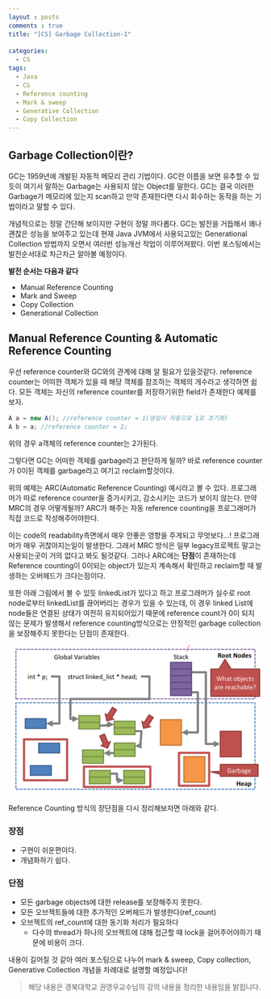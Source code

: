```yaml
---
layout : posts
comments : true
title: "[CS] Garbage Collection-1"

categories:
  - CS
tags:
  - Java
  - CS
  - Reference counting
  - Mark & sweep
  - Generative Collection
  - Copy Collection
---
```


## Garbage Collection이란?
GC는 1959년에 개발된 자동적 메모리 관리 기법이다. GC란 이름을 보면 유추할 수 있듯이 여기서 말하는 Garbage는 사용되지 않는 Object를 말한다. GC는 결국 이러한 Garbage가 메모리에 있는지 scan하고 만약 존재한다면 다시 회수하는 동작을 하는 기법이라고 말할 수 있다.

개념적으로는 정말 간단해 보이지만 구현이 정말 까다롭다. GC는 발전을 거듭해서 꽤나 괜찮은 성능을 보여주고 있는데 현재 Java JVM에서 사용되고있는 Generational Collection 방법까지 오면서 여러번 성능개선 작업이 이루어져왔다. 이번 포스팅에서는 발전순서대로 차근차근 알아볼 예정이다.

**발전 순서는 다음과 같다**

- Manual Reference Counting
- Mark and Sweep
- Copy Collection
- Generational Collection

## Manual Reference Counting & Automatic Reference Counting

우선 reference counter와 GC와의 관계에 대해 알 필요가 있을것같다. reference counter는 어떠한 객체가 있을 때 해당 객체를 참조하는 객체의 개수라고 생각하면 쉽다. 모든 객체는 자신의 reference counter를 저장하기위한 field가 존재한다 예제를 보자.

```java
A a = new A(); //reference counter = 1(생성시 자동으로 1로 초기화)
A b = a; //reference counter = 2;
```

위의 경우 a객체의 reference counter는 2가된다.

그렇다면 GC는 어떠한 객체를 garbage라고 판단하게 될까? 바로 reference counter가 0이된 객체를 garbage라고 여기고 reclaim할것이다.

위의 예제는 ARC(Automatic Reference Counting) 예시라고 볼 수 있다. 프로그래머가 따로 reference counter을 증가시키고, 감소시키는 코드가 보이지 않는다. 만약 MRC의 경우 어떻게될까? ARC가 해주는 자동 reference counting을 프로그래머가 직접 코드로 작성해주어야한다.

이는 code의 readability측면에서 매우 안좋은 영향을 주게되고 무엇보다...! 프로그래머가 매우 귀찮아지는일이 발생한다. 그래서 MRC 방식은 일부 legacy프로젝트 말고는 사용되는곳이 거의 없다고 봐도 될것같다. 그러나 ARC에는 **단점**이 존재하는데 Reference counting이 0이되는 object가 있는지 계속해서 확인하고 reclaim할 때 발생하는 오버헤드가 크다는점이다.

또한 아래 그림에서 볼 수 있듯 linkedList가 있다고 하고 프로그래머가 실수로 root node로부터 linkedList를 끊어버리는 경우가 있을 수 있는데, 이 경우 linked List에 node들은 연결된 상태가 여전히 유지되어있기 때문에 reference count가 0이 되지 않는 문제가 발생해서 reference counting방식으로는 안정적인 garbage collection을 보장해주지 못한다는 단점이 존재한다.

![GC structure.png](/assets/images/posts/2021-12-11/Untitled.png)

Reference Counting 방식의 장단점을 다시 정리해보자면 아래와 같다.

### 장점

- 구현이 쉬운편이다.
- 개념화하기 쉽다.

### 단점

- 모든 garbage objects에 대한 release를 보장해주지 못한다.
- 모든 오브젝트들에 대한 추가적인 오버헤드가 발생한다(ref_count)
- 오브젝트의 ref_count에 대한 동기화 처리가 필요하다
    - 다수의 thread가 하나의 오브젝트에 대해 접근할 때 lock을 걸어주어야하기 때문에 비용이 크다.

내용이 길어질 것 같아 여러 포스팅으로 나누어 mark & sweep, Copy collection, Generative Collection 개념을 차례대로 설명할 예정입니다!

> 해당 내용은 경북대학교 권영우교수님의 강의 내용을 정리한 내용임을 밝힙니다.
>
